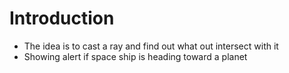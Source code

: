 # Introduction
- The idea is to cast a ray and find out what out intersect with it
- Showing alert if space ship is heading toward a planet

